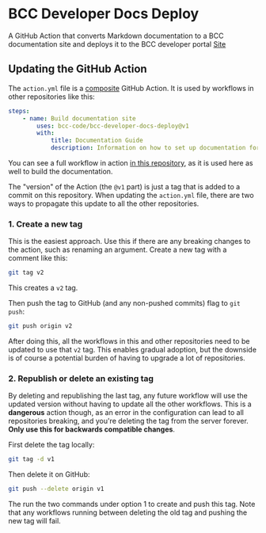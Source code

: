 # BCC Developer Docs Deploy

A GitHub Action that converts Markdown documentation to a BCC documentation site and deploys it to the BCC developer portal [Site](https://developer.bcc.no)

## Updating the GitHub Action

The `action.yml` file is a [composite](https://docs.github.com/en/actions/creating-actions/creating-a-composite-action) GitHub Action. It is used by workflows in other repositories like this:

```yml
steps:
    - name: Build documentation site
        uses: bcc-code/bcc-developer-docs-deploy@v1
        with:
            title: Documentation Guide
            description: Information on how to set up documentation for BCC projects
```

You can see a full workflow in action [in this repository](./.github/workflows/build-and-deploy-documentation.yml), as it is used here as well to build the documentation.

The "version" of the Action (the `@v1` part) is just a tag that is added to a commit on this repository. When updating the `action.yml` file, there are two ways to propagate this update to all the other repositories.

### 1. Create a new tag

This is the easiest approach. Use this if there are any breaking changes to the action, such as renaming an argument. Create a new tag with a comment like this:

```sh
git tag v2
```

This creates a `v2` tag.

Then push the tag to GitHub (and any non-pushed commits) flag to `git push`:

```sh
git push origin v2
```

After doing this, all the workflows in this and other repositories need to be updated to use that `v2` tag. This enables gradual adoption, but the downside is of course a potential burden of having to upgrade a lot of repositories.

### 2. Republish or delete an existing tag

By deleting and republishing the last tag, any future workflow will use the updated version without having to update all the other workflows. This is a **dangerous** action though, as an error in the configuration can lead to all repositories breaking, and you're deleting the tag from the server forever. **Only use this for backwards compatible changes**.

First delete the tag locally:

```sh
git tag -d v1
```

Then delete it on GitHub:

```sh
git push --delete origin v1
```

The run the two commands under option 1 to create and push this tag. Note that any workflows running between deleting the old tag and pushing the new tag will fail.
